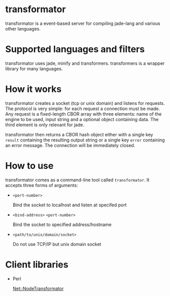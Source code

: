 transformator
=============

transformator is a event-based server for compiling jade-lang and various
other languages.

# Supported languages and filters

transformator uses jade, minify and transformers. transformers is a wrapper
library for many languages.

# How it works

transformator creates a socket (tcp or unix domain) and listens for
requests.  The protocol is very simple: for each request a connection must
be made.  Any request is a fixed-length CBOR array with three elements: name
of the engine to be used, input string and a optional object containing
data.  The third element is only relevant for jade. 

transformator then returns a CBOR hash object either with a single key `result`
containing the resulting output string or a single key `error` containing an
error message. The connection will be immediately closed.

# How to use

transformator comes as a command-line tool called `transformator`. It
accepts three forms of arguments:

+ `<port-number>`

  Bind the socket to localhost and listen at specifed port

+ `<bind-address>` `<port-number>`

  Bind the socket to specified address/hostname

+ `<path/to/unix/domain/socket>`

  Do not use TCP/IP but unix domain socket

# Client libraries

+ Perl

  [Net::NodeTransformator](https://metacpan.org/pod/Net::NodeTransformator)

